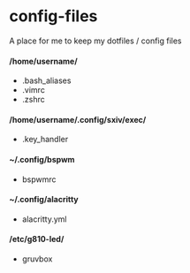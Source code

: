 # config-files
A place for me to keep my dotfiles / config files 

#### /home/username/
* .bash_aliases
* .vimrc
* .zshrc

#### /home/username/.config/sxiv/exec/
* .key_handler

#### ~/.config/bspwm
* bspwmrc

#### ~/.config/alacritty
* alacritty.yml

#### /etc/g810-led/
* gruvbox


